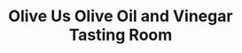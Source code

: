 ---
title: "Olive Us Olive Oil and Vinegar Tasting Room"
url: /vernon/olive-us-olive-oil-and-vinegar-tasting-room/
shop: greengrocer
---